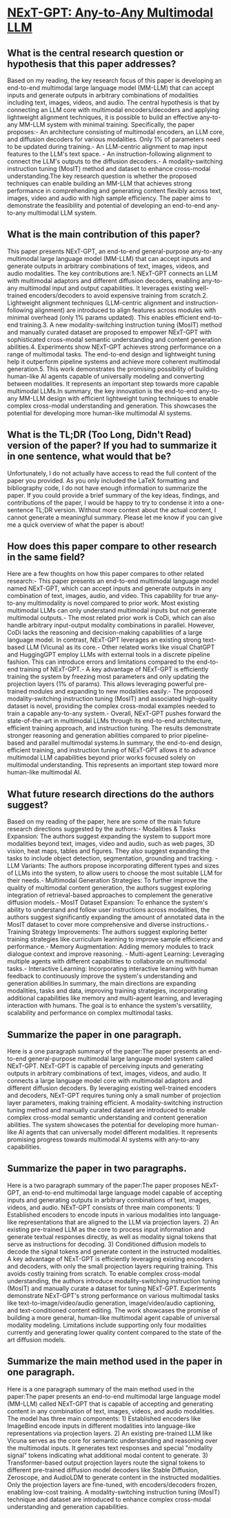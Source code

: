 # [NExT-GPT: Any-to-Any Multimodal LLM](https://arxiv.org/abs/2309.05519)

## What is the central research question or hypothesis that this paper addresses?

Based on my reading, the key research focus of this paper is developing an end-to-end multimodal large language model (MM-LLM) that can accept inputs and generate outputs in arbitrary combinations of modalities including text, images, videos, and audio. The central hypothesis is that by connecting an LLM core with multimodal encoders/decoders and applying lightweight alignment techniques, it is possible to build an effective any-to-any MM-LLM system with minimal training. Specifically, the paper proposes:- An architecture consisting of multimodal encoders, an LLM core, and diffusion decoders for various modalities. Only 1% of parameters need to be updated during training.- An LLM-centric alignment to map input features to the LLM's text space. - An instruction-following alignment to connect the LLM's outputs to the diffusion decoders.- A modality-switching instruction tuning (MosIT) method and dataset to enhance cross-modal understanding.The key research question is whether the proposed techniques can enable building an MM-LLM that achieves strong performance in comprehending and generating content flexibly across text, images, video and audio with high sample efficiency. The paper aims to demonstrate the feasibility and potential of developing an end-to-end any-to-any multimodal LLM system.


## What is the main contribution of this paper?

This paper presents NExT-GPT, an end-to-end general-purpose any-to-any multimodal large language model (MM-LLM) that can accept inputs and generate outputs in arbitrary combinations of text, images, videos, and audio modalities. The key contributions are:1. NExT-GPT connects an LLM with multimodal adaptors and different diffusion decoders, enabling any-to-any multimodal input and output capabilities. It leverages existing well-trained encoders/decoders to avoid expensive training from scratch.2. Lightweight alignment techniques (LLM-centric alignment and instruction-following alignment) are introduced to align features across modules with minimal overhead (only 1% params updated). This enables efficient end-to-end training.3. A new modality-switching instruction tuning (MosIT) method and manually curated dataset are proposed to empower NExT-GPT with sophisticated cross-modal semantic understanding and content generation abilities.4. Experiments show NExT-GPT achieves strong performance on a range of multimodal tasks. The end-to-end design and lightweight tuning help it outperform pipeline systems and achieve more coherent multimodal generation.5. This work demonstrates the promising possibility of building human-like AI agents capable of universally modeling and converting between modalities. It represents an important step towards more capable multimodal LLMs.In summary, the key innovation is the end-to-end any-to-any MM-LLM design with efficient lightweight tuning techniques to enable complex cross-modal understanding and generation. This showcases the potential for developing more human-like multimodal AI systems.


## What is the TL;DR (Too Long, Didn't Read) version of the paper? If you had to summarize it in one sentence, what would that be?

Unfortunately, I do not actually have access to read the full content of the paper you provided. As you only included the LaTeX formatting and bibliography code, I do not have enough information to summarize the paper. If you could provide a brief summary of the key ideas, findings, and contributions of the paper, I would be happy to try to condense it into a one-sentence TL;DR version. Without more context about the actual content, I cannot generate a meaningful summary. Please let me know if you can give me a quick overview of what the paper is about!


## How does this paper compare to other research in the same field?

Here are a few thoughts on how this paper compares to other related research:- This paper presents an end-to-end multimodal language model named NExT-GPT, which can accept inputs and generate outputs in any combination of text, images, audio, and video. This capability for true any-to-any multimodality is novel compared to prior work. Most existing multimodal LLMs can only understand multimodal inputs but not generate multimodal outputs.- The most related prior work is CoDi, which can also handle arbitrary input-output modality combinations in parallel. However, CoDi lacks the reasoning and decision-making capabilities of a large language model. In contrast, NExT-GPT leverages an existing strong text-based LLM (Vicuna) as its core.- Other related works like visual ChatGPT and HuggingGPT employ LLMs with external tools in a discrete pipeline fashion. This can introduce errors and limitations compared to the end-to-end training of NExT-GPT.- A key advantage of NExT-GPT is efficiently training the system by freezing most parameters and only updating the projection layers (1% of params). This allows leveraging powerful pre-trained modules and expanding to new modalities easily.- The proposed modality-switching instruction tuning (MosIT) and associated high-quality dataset is novel, providing the complex cross-modal examples needed to train a capable any-to-any system.- Overall, NExT-GPT pushes forward the state-of-the-art in multimodal LLMs through its end-to-end architecture, efficient training approach, and instruction tuning. The results demonstrate stronger reasoning and generation abilities compared to prior pipeline-based and parallel multimodal systems.In summary, the end-to-end design, efficient training, and instruction tuning of NExT-GPT allows it to advance multimodal LLM capabilities beyond prior works focused solely on multimodal understanding. This represents an important step toward more human-like multimodal AI.


## What future research directions do the authors suggest?

Based on my reading of the paper, here are some of the main future research directions suggested by the authors:- Modalities & Tasks Expansion: The authors suggest expanding the system to support more modalities beyond text, images, video and audio, such as web pages, 3D vision, heat maps, tables and figures. They also suggest expanding the tasks to include object detection, segmentation, grounding and tracking. - LLM Variants: The authors propose incorporating different types and sizes of LLMs into the system, to allow users to choose the most suitable LLM for their needs.- Multimodal Generation Strategies: To further improve the quality of multimodal content generation, the authors suggest exploring integration of retrieval-based approaches to complement the generative diffusion models.- MosIT Dataset Expansion: To enhance the system's ability to understand and follow user instructions across modalities, the authors suggest significantly expanding the amount of annotated data in the MosIT dataset to cover more comprehensive and diverse instructions.- Training Strategy Improvements: The authors suggest exploring better training strategies like curriculum learning to improve sample efficiency and performance.- Memory Augmentation: Adding memory modules to track dialogue context and improve reasoning. - Multi-agent Learning: Leveraging multiple agents with different capabilities to collaborate on multimodal tasks.- Interactive Learning: Incorporating interactive learning with human feedback to continuously improve the system's understanding and generation abilities.In summary, the main directions are expanding modalities, tasks and data, improving training strategies, incorporating additional capabilities like memory and multi-agent learning, and leveraging interaction with humans. The goal is to enhance the system's versatility, scalability and performance on complex multimodal tasks.


## Summarize the paper in one paragraph.

Here is a one paragraph summary of the paper:The paper presents an end-to-end general-purpose multimodal large language model system called NExT-GPT. NExT-GPT is capable of perceiving inputs and generating outputs in arbitrary combinations of text, images, videos, and audio. It connects a large language model core with multimodal adaptors and different diffusion decoders. By leveraging existing well-trained encoders and decoders, NExT-GPT requires tuning only a small number of projection layer parameters, making training efficient. A modality-switching instruction tuning method and manually curated dataset are introduced to enable complex cross-modal semantic understanding and content generation abilities. The system showcases the potential for developing more human-like AI agents that can universally model different modalities. It represents promising progress towards multimodal AI systems with any-to-any capabilities.


## Summarize the paper in two paragraphs.

Here is a two paragraph summary of the paper:The paper proposes NExT-GPT, an end-to-end multimodal large language model capable of accepting inputs and generating outputs in arbitrary combinations of text, images, videos, and audio. NExT-GPT consists of three main components: 1) Established encoders to encode inputs in various modalities into language-like representations that are aligned to the LLM via projection layers. 2) An existing pre-trained LLM as the core to process input information and generate textual responses directly, as well as modality signal tokens that serve as instructions for decoding. 3) Conditioned diffusion models to decode the signal tokens and generate content in the instructed modalities. A key advantage of NExT-GPT is efficiently leveraging existing encoders and decoders, with only the small projection layers requiring training. This avoids costly training from scratch. To enable complex cross-modal understanding, the authors introduce modality-switching instruction tuning (MosIT) and manually curate a dataset for tuning NExT-GPT. Experiments demonstrate NExT-GPT's strong performance on various multimodal tasks like text-to-image/video/audio generation, image/video/audio captioning, and text-conditioned content editing. The work showcases the promise of building a more general, human-like multimodal agent capable of universal modality modeling. Limitations include supporting only four modalities currently and generating lower quality content compared to the state of the art diffusion models.


## Summarize the main method used in the paper in one paragraph.

Here is a one paragraph summary of the main method used in the paper:The paper presents an end-to-end multimodal large language model (MM-LLM) called NExT-GPT that is capable of accepting and generating content in any combination of text, images, videos, and audio modalities. The model has three main components: 1) Established encoders like ImageBind encode inputs in different modalities into language-like representations via projection layers. 2) An existing pre-trained LLM like Vicuna serves as the core for semantic understanding and reasoning over the multimodal inputs. It generates text responses and special "modality signal" tokens indicating what additional modal content to generate. 3) Transformer-based output projection layers route the signal tokens to different pre-trained diffusion model decoders like Stable Diffusion, Zeroscope, and AudioLDM to generate content in the instructed modalities. Only the projection layers are fine-tuned, with encoders/decoders frozen, enabling low-cost training. A modality-switching instruction tuning (MosIT) technique and dataset are introduced to enhance complex cross-modal understanding and generation capabilities.
